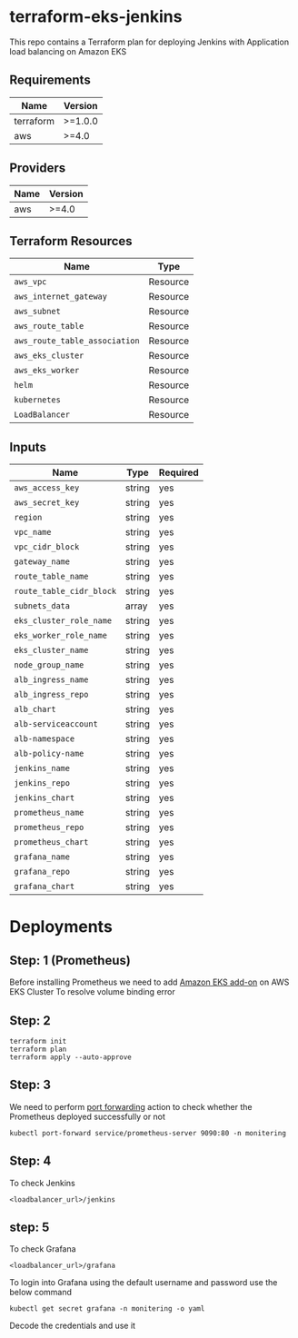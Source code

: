 # terraform-eks-jenkins

This repo contains a Terraform plan for deploying Jenkins with Application load balancing on Amazon EKS

## Requirements

| Name | Version |
| ---- | ------- |
| terraform | >=1.0.0 |
| aws | >=4.0 |

## Providers

|Name | Version |
| --- | ------- |
| aws | >=4.0 |

## Terraform Resources

| Name | Type |
| ---------| ------------|
| `aws_vpc` | Resource |
| `aws_internet_gateway` | Resource |
| `aws_subnet` | Resource |
| `aws_route_table` | Resource |
| `aws_route_table_association` | Resource |
| `aws_eks_cluster` | Resource |
| `aws_eks_worker` | Resource |
| `helm` | Resource |
| `kubernetes` | Resource |
| `LoadBalancer` | Resource |


## Inputs

| Name |  Type | Required|
| ---- |  ---- | ------- |
| `aws_access_key` |  string | yes
| `aws_secret_key` | string | yes |
| `region` | string | yes |
| `vpc_name` | string | yes |
| `vpc_cidr_block` | string | yes |
| `gateway_name` | string | yes |
| `route_table_name` | string | yes |
| `route_table_cidr_block` | string | yes |
| `subnets_data` | array | yes |
| `eks_cluster_role_name` | string | yes |
| `eks_worker_role_name`  | string | yes |
| `eks_cluster_name`  | string | yes |
| `node_group_name`  | string | yes |
| `alb_ingress_name`  | string | yes |
| `alb_ingress_repo`  | string | yes |
| `alb_chart`  | string | yes |
| `alb-serviceaccount`  | string | yes |
| `alb-namespace`  | string | yes |
| `alb-policy-name`  | string | yes |
| `jenkins_name`  | string | yes |
| `jenkins_repo`  | string | yes |
| `jenkins_chart`  | string | yes |
| `prometheus_name`  | string | yes |
| `prometheus_repo`  | string | yes |
| `prometheus_chart`  | string | yes |
| `grafana_name`  | string | yes |
| `grafana_repo`  | string | yes |
| `grafana_chart`  | string | yes |

# Deployments

## Step: 1 (Prometheus)
Before installing Prometheus we need to add [Amazon EKS add-on](https://docs.aws.amazon.com/eks/latest/userguide/managing-ebs-csi.html#updating-ebs-csi-eks-add-on) on AWS EKS Cluster To resolve volume binding error


## Step: 2
```
terraform init
terraform plan 
terraform apply --auto-approve
```

## Step: 3
We need to perform [port forwarding](https://kubernetes.io/docs/tasks/access-application-cluster/port-forward-access-application-cluster/#forward-a-local-port-to-a-port-on-the-pod) action to check whether the Prometheus deployed successfully or not
```
kubectl port-forward service/prometheus-server 9090:80 -n monitering
```

## Step: 4
To check Jenkins
```
<loadbalancer_url>/jenkins
```

## step: 5
To check Grafana
```
<loadbalancer_url>/grafana
```
To login into Grafana using the default username and password use the below command
```
kubectl get secret grafana -n monitering -o yaml
```

Decode the credentials and use it